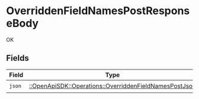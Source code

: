 # OverriddenFieldNamesPostResponseBody

OK


## Fields

| Field                                                                                                             | Type                                                                                                              | Required                                                                                                          | Description                                                                                                       |
| ----------------------------------------------------------------------------------------------------------------- | ----------------------------------------------------------------------------------------------------------------- | ----------------------------------------------------------------------------------------------------------------- | ----------------------------------------------------------------------------------------------------------------- |
| `json`                                                                                                            | [::OpenApiSDK::Operations::OverriddenFieldNamesPostJson](../../models/operations/overriddenfieldnamespostjson.md) | :heavy_check_mark:                                                                                                | N/A                                                                                                               |